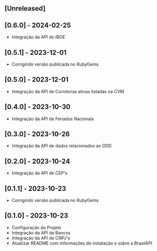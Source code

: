 ## [Unreleased]

## [0.6.0] - 2024-02-25

- Integração da API do IBGE

## [0.5.1] - 2023-12-01

- Corrigindo versão publicada no RubyGems

## [0.5.0] - 2023-12-01

- Integração da API de Corretoras ativas listadas na CVM

## [0.4.0] - 2023-10-30

- Integração da API de Feriados Nacionais

## [0.3.0] - 2023-10-26

- Integração da API de dados relacionados ao DDD

## [0.2.0] - 2023-10-24

- Integração da API de CEP's

## [0.1.1] - 2023-10-23

- Corrigindo versão publicada no RubyGems

## [0.1.0] - 2023-10-23

- Configuração do Projeto
- Integração da API de Bancos
- Integração da API de CNPJ's
- Atualizar README com informações de instalação e sobre a BrasilAPI
